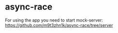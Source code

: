 # async-race

For using the app you need to start mock-server: https://github.com/m9t3zhn1k/async-race/tree/server